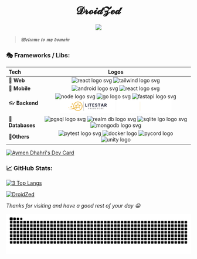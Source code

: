 
<div align="center">

# 𝓓𝓻𝓸𝓲𝓭𝓩𝓮𝓭

<img src="new_wallpaper_blood_c.png" />

</div>

>*_𝖂𝖊𝖑𝖈𝖔𝖒𝖊 𝖙𝖔 𝖒𝖞 𝖉𝖔𝖒𝖆𝖎𝖓_*

### 🎭 Frameworks / Libs:

| Tech | Logos  |
|:--|:--:
|🎨 **Web** | <img src="https://raw.githubusercontent.com/yurijserrano/Github-Profile-Readme-Logos/master/frameworks/react.svg" width="40" height="40" alt="react logo svg" title="react js"/> <img src="https://user-images.githubusercontent.com/25181517/202896760-337261ed-ee92-4979-84c4-d4b829c7355d.png" width="40" height="40" alt="tailwind logo svg" title="tailwindcss"/> |
|📱 **Mobile** |  <img src="https://user-images.githubusercontent.com/25181517/117269608-b7dcfb80-ae58-11eb-8e66-6cc8753553f0.png" width="50" height="50" alt="android logo svg" title="android" /> <img src="https://raw.githubusercontent.com/yurijserrano/Github-Profile-Readme-Logos/master/frameworks/react.svg" width="40" height="40" alt="react logo svg" title="react native"/> |
| 👓 **Backend** | <img src="https://raw.githubusercontent.com/yurijserrano/Github-Profile-Readme-Logos/master/frameworks/nodejs.svg" width="60" height="60" alt="node logo svg" title="node"/>  <img src="https://raw.githubusercontent.com/yurijserrano/Github-Profile-Readme-Logos/master/programming%20languages/go.svg" height="60" alt="go logo svg" title="Go"/> <img src="https://fastapi.tiangolo.com/img/logo-margin/logo-teal.png" width="160" height="60" alt="fastapi logo svg" title="fastpi"/> <img src="https://raw.githubusercontent.com/litestar-org/branding/main/assets/Branding%20-%20SVG%20-%20Transparent/Logo%20-%20Banner%20-%20Inline%20-%20Light.svg#gh-light-mode-only" alt="Litestar Logo - Light" width="150" height="auto" /> <img src="https://raw.githubusercontent.com/litestar-org/branding/main/assets/Branding%20-%20SVG%20-%20Transparent/Logo%20-%20Banner%20-%20Inline%20-%20Dark.svg#gh-dark-mode-only" alt="Litestar Logo - Dark" width="150" height="auto" /> |
| 💾 **Databases** | <img src="https://user-images.githubusercontent.com/25181517/117208740-bfb78400-adf5-11eb-97bb-09072b6bedfc.png" width="50" height="50" alt="pgsql logo svg" title="postgresql"/> <img src="https://github.com/marwin1991/profile-technology-icons/assets/136815194/79868fa1-41b8-411f-bd00-cda9ba6723ca" width="40" height="40" alt="realm db logo svg" title="realm" /> <img src="https://github.com/marwin1991/profile-technology-icons/assets/136815194/82df4543-236b-4e45-9604-5434e3faab17" width="40" height="40" alt="sqlite lgo logo svg" title="sqlite" /> <img src="https://user-images.githubusercontent.com/25181517/182884177-d48a8579-2cd0-447a-b9a6-ffc7cb02560e.png" width="40" height="40" alt="mongodb logo svg" title="mongodb"/> |
| 🔨**Others** | <img src="https://user-images.githubusercontent.com/25181517/184117132-9e89a93b-65fb-47c3-91e7-7d0f99e7c066.png" width="40" height="40" alt="pytest logo svg" title="pytest" /> <img src="https://user-images.githubusercontent.com/25181517/117207330-263ba280-adf4-11eb-9b97-0ac5b40bc3be.png" width="40" height="40" alt="docker logo" title="docker"/> <img src="https://docs.pycord.dev/en/stable/_static/pycord_logo.png" width="40" height="40" alt="pycord logo" title="pycord" /> <img src="https://user-images.githubusercontent.com/25181517/193427941-9437dbbe-376f-40dc-9573-0ef5c02a26a7.png" width="40" height="40" alt="unity logo" title="unity" />

<a href="https://app.daily.dev/droidzed"><img src="https://api.daily.dev/devcards/v2/4xmYpCGIKkomopZm6yYUN.png?r=opl&type=wide" width="652" alt="Aymen Dhahri's Dev Card"/></a>

<div style="display: block;">

### 📈 GitHub Stats:

[![3 Top Langs](https://github-readme-stats7.netlify.app/api/top-langs/?username=droidzed&theme=midnight-purple&langs_count=20&layout=compact&count_private=true)](https://github.com/anuraghazra/github-readme-stats)

[![DroidZed](https://github-readme-stats7.netlify.app/api?username=droidzed&show_icons=true&bg_color=10,6e14aa,904e95&title_color=fff&text_color=fff&include_all_commits=true&custom_title=DroidZed&count_private=true)](https://github.com/anuraghazra/github-readme-stats)

<em> Thanks for visiting and have a good rest of your day 😁 </em>

<picture>
  <source media="(prefers-color-scheme: dark)" srcset="https://raw.githubusercontent.com/DroidZed/DroidZed/output/github-contribution-grid-snake-dark.svg" /> 
  <source media="(prefers-color-scheme: light)" srcset="https://raw.githubusercontent.com/DroidZed/DroidZed/output/github-contribution-grid-snake.svg" /> 
  <img alt="github-snake" src="https://raw.githubusercontent.com/DroidZed/DroidZed/output/github-contribution-grid-snake-dark.svg" /> 
</picture>
